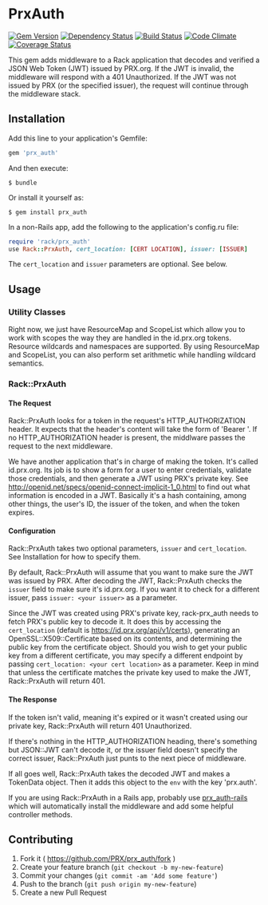 # PrxAuth

[![Gem Version](https://badge.fury.io/rb/prx_auth.svg)](http://badge.fury.io/rb/prx_auth)
[![Dependency Status](https://gemnasium.com/PRX/prx_auth.svg)](https://gemnasium.com/PRX/prx_auth)
[![Build Status](https://travis-ci.org/PRX/prx_auth.svg?branch=master)](https://travis-ci.org/PRX/prx_auth)
[![Code Climate](https://codeclimate.com/github/PRX/prx_auth/badges/gpa.svg)](https://codeclimate.com/github/PRX/prx_auth)
[![Coverage Status](https://coveralls.io/repos/PRX/prx_auth/badge.svg)](https://coveralls.io/r/PRX/prx_auth)

This gem adds middleware to a Rack application that decodes and verified a JSON Web Token (JWT) issued by PRX.org. If the JWT is invalid, the middleware will respond with a 401 Unauthorized. If the JWT was not issued by PRX (or the specified issuer), the request will continue through the middleware stack.

## Installation

Add this line to your application's Gemfile:

```ruby
gem 'prx_auth'
```

And then execute:

    $ bundle

Or install it yourself as:

    $ gem install prx_auth

In a non-Rails app, add the following to the application's config.ru file:

```ruby
require 'rack/prx_auth'
use Rack::PrxAuth, cert_location: [CERT LOCATION], issuer: [ISSUER]
```
The `cert_location` and `issuer` parameters are optional. See below.

## Usage

### Utility Classes

Right now, we just have ResourceMap and ScopeList which allow you to work with scopes the way they are handled in the id.prx.org tokens. Resource wildcards and namespaces are supported. By using ResourceMap and ScopeList, you can also perform set arithmetic while handling wildcard semantics.

### Rack::PrxAuth

#### The Request

Rack::PrxAuth looks for a token in the request's HTTP_AUTHORIZATION header. It expects that the header's content will take the form of 'Bearer <your token>'. If no HTTP_AUTHORIZATION header is present, the middlware passes the request to the next middleware.

We have another application that's in charge of making the token. It's called id.prx.org. Its job is to show a form for a user to enter credentials, validate those credentials, and then generate a JWT using PRX's private key. See http://openid.net/specs/openid-connect-implicit-1_0.html to find out what information is encoded in a JWT. Basically it's a hash containing, among other things, the user's ID, the issuer of the token, and when the token expires.

#### Configuration

Rack::PrxAuth takes two optional parameters, `issuer` and `cert_location`. See Installation for how to specify them.

By default, Rack::PrxAuth will assume that you want to make sure the JWT was issued by PRX. After decoding the JWT, Rack::PrxAuth checks the `issuer` field to make sure it's id.prx.org. If you want it to check for a different issuer, pass `issuer: <your issuer>` as a parameter.

Since the JWT was created using PRX's private key, rack-prx_auth needs to fetch PRX's public key to decode it. It does this by accessing the `cert_location` (default is https://id.prx.org/api/v1/certs), generating an OpenSSL::X509::Certificate based on its contents, and determining the public key from the certificate object. Should you wish to get your public key from a different certificate, you may specify a different endpoint by passing `cert_location: <your cert location>` as a parameter. Keep in mind that unless the certificate matches the private key used to make the JWT, Rack::PrxAuth will return 401.

#### The Response

If the token isn't valid, meaning it's expired or it wasn't created using our private key, Rack::PrxAuth will return 401 Unauthorized.

If there's nothing in the HTTP_AUTHORIZATION heading, there's something but JSON::JWT can't decode it, or the issuer field doesn't specify the correct issuer, Rack::PrxAuth just punts to the next piece of middleware.

If all goes well, Rack::PrxAuth takes the decoded JWT and makes a TokenData object. Then it adds this object to the `env` with the key 'prx.auth'.

If you are using Rack::PrxAuth in a Rails app, probably use [prx_auth-rails](https://github.com/PRX/prx_auth-rails) which will automatically install the middleware and add some helpful controller methods.

## Contributing

1. Fork it ( https://github.com/PRX/prx_auth/fork )
2. Create your feature branch (`git checkout -b my-new-feature`)
3. Commit your changes (`git commit -am 'Add some feature'`)
4. Push to the branch (`git push origin my-new-feature`)
5. Create a new Pull Request
